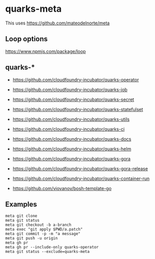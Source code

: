 # quarks-meta


This uses https://github.com/mateodelnorte/meta

## Loop options

https://www.npmjs.com/package/loop


## quarks-*


* https://github.com/cloudfoundry-incubator/quarks-operator
* https://github.com/cloudfoundry-incubator/quarks-job
* https://github.com/cloudfoundry-incubator/quarks-secret
* https://github.com/cloudfoundry-incubator/quarks-statefulset
* https://github.com/cloudfoundry-incubator/quarks-utils


* https://github.com/cloudfoundry-incubator/quarks-ci
* https://github.com/cloudfoundry-incubator/quarks-docs
* https://github.com/cloudfoundry-incubator/quarks-helm
* https://github.com/cloudfoundry-incubator/quarks-gora
* https://github.com/cloudfoundry-incubator/quarks-gora-release
* https://github.com/cloudfoundry-incubator/quarks-container-run
* https://github.com/viovanov/bosh-template-go


## Examples


```
meta git clone
meta git status
meta git checkout -b a-branch
meta exec "git apply $PWD/a.patch"
meta git commit -p -m "a message"
meta git push -u origin
meta gh pr
meta gh pr --include-only quarks-operator
meta git status --exclude=quarks-meta
```

